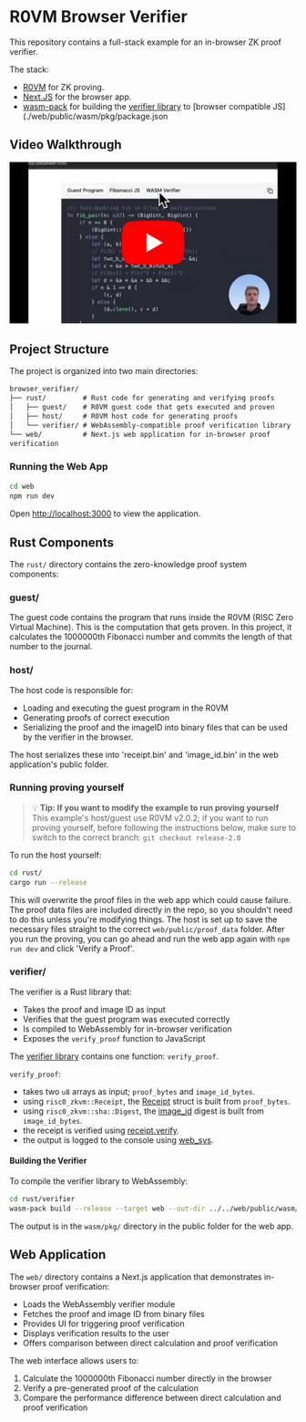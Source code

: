 # R0VM Browser Verifier

This repository contains a full-stack example for an in-browser ZK proof verifier.

The stack:
- [R0VM](https://dev.risczero.com/api/zkvm/quickstart) for ZK proving.
- [Next.JS](https://nextjs.org/) for the browser app.
- [wasm-pack](https://github.com/rustwasm/wasm-pack) for building the [verifier library](./rust/verifier/src/lib.rs) to [browser compatible JS](./web/public/wasm/pkg/package.json

## Video Walkthrough

[![Watch the video walkthrough](/web/public/thumbnail.png)](https://www.youtube.com/watch?v=aTCPCf8ff-c)

## Project Structure

The project is organized into two main directories:

```
browser_verifier/
├── rust/         # Rust code for generating and verifying proofs
│   ├── guest/    # R0VM guest code that gets executed and proven
│   ├── host/     # R0VM host code for generating proofs
│   └── verifier/ # WebAssembly-compatible proof verification library
└── web/          # Next.js web application for in-browser proof verification
```


### Running the Web App

```bash
cd web
npm run dev
```

Open [http://localhost:3000](http://localhost:3000) to view the application.

## Rust Components

The `rust/` directory contains the zero-knowledge proof system components:

### guest/

The guest code contains the program that runs inside the R0VM (RISC Zero Virtual Machine). This is the computation that gets proven. In this project, it calculates the 1000000th Fibonacci number and commits the length of that number to the journal.

### host/

The host code is responsible for:
- Loading and executing the guest program in the R0VM
- Generating proofs of correct execution
- Serializing the proof and the imageID into binary files that can be used by the verifier in the browser.

The host serializes these into 'receipt.bin' and 'image_id.bin' in the web application's public folder.

### Running proving yourself 

> 💡 **Tip: If you want to modify the example to run proving yourself**  
> This example's host/guest use R0VM v2.0.2; if you want to run proving yourself, before following the instructions below, make sure to switch to the correct branch: `git checkout release-2.0`

To run the host yourself:

```bash
cd rust/
cargo run --release
```

This will overwrite the proof files in the web app which could cause failure. The proof data files are included directly in the repo, so you shouldn't need to do this unless you're modifying things. The host is set up to save the necessary files straight to the correct `web/public/proof_data` folder. After you run the proving, you can go ahead and run the web app again with `npm run dev` and click 'Verify a Proof'. 

### verifier/

The verifier is a Rust library that:
- Takes the proof and image ID as input
- Verifies that the guest program was executed correctly
- Is compiled to WebAssembly for in-browser verification
- Exposes the `verify_proof` function to JavaScript

The [verifier library](src/lib.rs) contains one function: `verify_proof`.

`verify_proof`:
- takes two `u8` arrays as input; `proof_bytes` and `image_id_bytes`.
- using `risc0_zkvm::Receipt`, the [Receipt](https://docs.rs/risc0-zkvm/latest/risc0_zkvm/struct.Receipt.html) struct is built from `proof_bytes`.
- using `risc0_zkvm::sha::Digest`, the [image_id](https://dev.risczero.com/terminology#image-id) digest is built from `image_id_bytes`.
- the receipt is verified using [receipt.verify](https://docs.rs/risc0-zkvm/latest/risc0_zkvm/struct.Receipt.html#method.verify).
- the output is logged to the console using [web_sys](https://rustwasm.github.io/wasm-bindgen/web-sys/using-web-sys.html).

#### Building the Verifier

To compile the verifier library to WebAssembly:

```bash
cd rust/verifier
wasm-pack build --release --target web --out-dir ../../web/public/wasm/pkg
```

The output is in the `wasm/pkg/` directory in the public folder for the web app.

## Web Application

The `web/` directory contains a Next.js application that demonstrates in-browser proof verification:

- Loads the WebAssembly verifier module
- Fetches the proof and image ID from binary files
- Provides UI for triggering proof verification
- Displays verification results to the user
- Offers comparison between direct calculation and proof verification

The web interface allows users to:
1. Calculate the 1000000th Fibonacci number directly in the browser
2. Verify a pre-generated proof of the calculation
3. Compare the performance difference between direct calculation and proof verification


